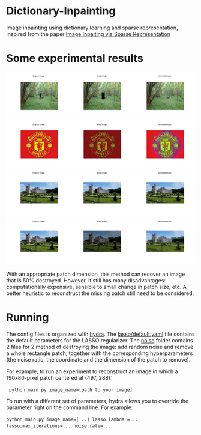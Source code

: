 # Dictionary-Inpainting
Image inpainting using dictionary learning and sparse representation, inspired from the paper <a href="https://www.researchgate.net/publication/220736614_Image_inpainting_via_sparse_representation">Image Inpaiting via Sparse Representation</a>

# Some experimental results
<center>
  <img src="https://github.com/khiem2105/Dictionary-Inpainting/blob/main/image/outdoor_results1.png" alt="outdoor">
  <img src="https://github.com/khiem2105/Dictionary-Inpainting/blob/main/image/MU_results1.png" alt="MU">
  <img src="https://github.com/khiem2105/Dictionary-Inpainting/blob/main/image/castle_results1.png" alt="castle1">
  <img src="https://github.com/khiem2105/Dictionary-Inpainting/blob/main/image/castle_results2.png" alt="castle2">
 </center>

With an appropriate patch dimension, this method can recover an image that is 50% destroyed. However, it still has many disadvantages: computationally expensive, sensible to small change in patch size, etc. A better heuristic to reconstruct the missing patch still need to be considered.

# Running
The config files is organized with <a href="https://hydra.cc/">hydra</a>. The <a href="https://github.com/khiem2105/Dictionary-Inpainting/blob/main/config/lasso/default.yaml">lasso/default.yaml</a> file contains the default parameters for the LASSO regularizer. The <a href="">noise</a> folder contains 2 files for 2 method of destroying the image: add random noise and remove a whole rectangle patch, together with the corresponding hyperparameters (the noise ratio, the coordinate and the dimension of the patch to remove).

For example, to run an experiment to reconstruct an image in which a 190x80-pixel patch centered at (497, 288):

``` python main.py image_name=[path to your image]```

To run with a different set of parameters, hydra allows you to override the parameter right on the command line. For example:

```python main.py image_name=[...] lasso.lambda_=... lasso.max_iterations=... noise.rate=...```
